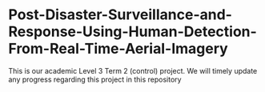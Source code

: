 # Post-Disaster-Surveillance-and-Response-Using-Human-Detection-From-Real-Time-Aerial-Imagery
This is our academic Level 3 Term 2 (control) project. We will timely update any progress regarding this project in this repository
